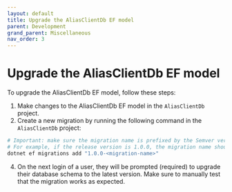 ```yaml
---
layout: default
title: Upgrade the AliasClientDb EF model
parent: Development
grand_parent: Miscellaneous
nav_order: 3
---
```


# Upgrade the AliasClientDb EF model

To upgrade the AliasClientDb EF model, follow these steps:

1. Make changes to the AliasClientDb EF model in the `AliasClientDb` project.
2. Create a new migration by running the following command in the `AliasClientDb` project:

```bash
# Important: make sure the migration name is prefixed by the Semver version number of the release.
# For example, if the release version is 1.0.0, the migration name should be `1.0.0-<migration-name>`.
dotnet ef migrations add "1.0.0-<migration-name>"
```
4. On the next login of a user, they will be prompted (required) to upgrade their database schema to the latest version.
Make sure to manually test that the migration works as expected.

